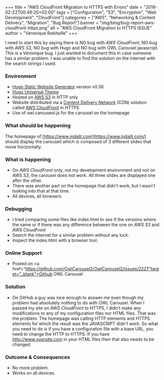 +++
title = "AWS CloudFront Migration to HTTPS with Errors"
date = "2018-02-22T00:49:20+02:00"
tags = ["Configuration", "S3", "Encryption", "Web Development", "CloudFront"]
categories = ["AWS", "Networking & Content Delivery", "Migration", "Bug Report"]
banner = "img/blog/bug-report-aws-cloudfront-https.png"
alt = "AWS CloudFront Migration to HTTPS ISSUE"
author = "Veronique Robitaille"
+++

I need to start this by saying there is NO bug with <i>AWS CloudFront</i>, NO bug with <i>AWS S3</i>, NO bug with Hugo and NO bug with OWL Carousel javascript.  This is a Veronique bug.  I just wanted to document this in case someone has a similar problem.  I was unable to find the solution on the internet with the search strings I used.

### Environment

* [Hugo Static Website Generator](https://gohugo.io/) version v0.36 
* [Hugo Universal Theme](https://github.com/devcows/hugo-universal-theme)
* Hosted on [AWS S3](https://aws.amazon.com/s3/) in HTTP only
* Website distributed via a <a href="https://en.wikipedia.org/wiki/Content_delivery_network" target="_blank">Content Delivery Network</a> (CDN) solution called <a href="https://aws.amazon.com/cloudfront/" target="_blank">AWS CloudFront</a> in HTTPS
* Use of owl.carouseol.js for the carousel on the homepage

### What should be happening

The homepage of [https://www.indalit.com](https://www.indalit.com/) should display the carouseil which is composed of 3 different slides that move horizontally.

### What is happening

* On <i>AWS CloudFront</i> only, not my development environment and not on <i>AWS S3</i>, the carousel does not work.  All three slides are displayed one after the other.
* There was another part on the homepage that didn't work, but I wasn't looking into that at that time.
* All devices, all browsers.

### Debugging

* I tried comparing some files like index.html to see if the versions where the same or if there was any difference between the one on <i>AWS S3</i> and <i>AWS CloudFront</i>
* Search the internet for a similar problem without any luck.
* Inspect the index.html with a browser tool. 

### Online Support

* Posted on <a href="https://github.com/OwlCarousel2/OwlCarousel2/issues/2227"target="_blank">Github OWL Carousel</a>

### Solution

* On GitHub a guy was nice enough to answer me even though my problem had absolutely nothing to do with OWL Carousel.  When I passed my site on <i>AWS CloudFront</i> to HTTPS, I didn't make any modifications to any of my configuration files nor HTML files.  That was the problem.  The homepage was calling HTTP elements and HTTPS elements for which the result was the JAVASCRIPT didn't work.  So what you need to do is if you have a configuration file with a base URL, you need to change the HTTP to HTTPS.  If you have http://www.yoursite.com in your HTML files then that also needs to be changed.


### Outcome & Consequences

* No more problem.
* Works on all devices.
